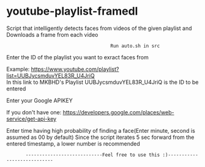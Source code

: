 # youtube-playlist-framedl
Script that intelligently detects faces from videos of the given playlist and Downloads a frame from each video 

                                          Run auto.sh in src

Enter the ID of the playlist you want to exract faces from
     
   Example:
              https://www.youtube.com/playlist?list=UUBJycsmduvYEL83R_U4JriQ  
              In this link to MKBHD's Playlist
              UUBJycsmduvYEL83R_U4JriQ   is the ID to be entered
              
              
Enter your Google APIKEY 
      
   If you don't have one:
               https://developers.google.com/places/web-service/get-api-key
              

Enter time having high probability of finding a face(Enter minute, second is assumed as 00 by default)
       Since the script iterates 5 sec forward from the entered timestamp, a lower number is recommended
       
       
           ----------------------------Feel free to use this :)----------------------------
